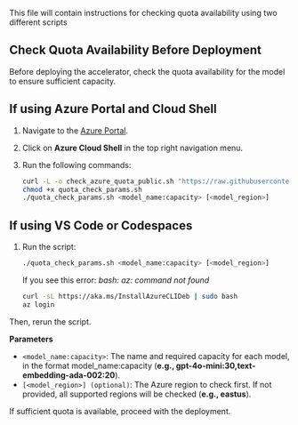 This file will contain instructions for checking quota availability using two different scripts

## Check Quota Availability Before Deployment

Before deploying the accelerator, check the quota availability for the model to ensure sufficient capacity.

## **If using Azure Portal and Cloud Shell**

1. Navigate to the [Azure Portal](https://portal.azure.com).
2. Click on **Azure Cloud Shell** in the top right navigation menu.
3. Run the following commands:

    ```sh
    curl -L -o check_azure_quota_public.sh "https://raw.githubusercontent.com/microsoft/Conversation-Knowledge-Mining-Solution-Accelerator/main/infra/scripts/quota_check_params.sh"
    chmod +x quota_check_params.sh
    ./quota_check_params.sh <model_name:capacity> [<model_region>]
    ```
## **If using VS Code or Codespaces**

1. Run the script:

    ```sh
    ./quota_check_params.sh <model_name:capacity> [<model_region>]
    ```
     
   If you see this error:  _bash: az: command not found_

   ```sh
   curl -sL https://aka.ms/InstallAzureCLIDeb | sudo bash
   az login
   ```
Then, rerun the script.
   
**Parameters**
- `<model_name:capacity>`: The name and required capacity for each model, in the format model_name:capacity (**e.g., gpt-4o-mini:30,text-embedding-ada-002:20**).
- `[<model_region>] (optional)`: The Azure region to check first. If not provided, all supported regions will be checked (**e.g., eastus**).

If sufficient quota is available, proceed with the deployment.
